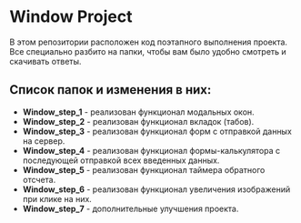 # Window Project

В этом репозитории расположен код поэтапного выполнения проекта. Все специально разбито на папки, чтобы вам было удобно смотреть и скачивать ответы.

## Список папок и изменения в них:

- **Window_step_1** - реализован функционал модальных окон.
- **Window_step_2** - реализован функционал вкладок (табов).
- **Window_step_3** - реализован функционал форм с отправкой данных на сервер.
- **Window_step_4** - реализован функционал формы-калькулятора с последующей отправкой всех введенных данных.
- **Window_step_5** - реализован функционал таймера обратного отсчета.
- **Window_step_6** - реализован функционал увеличения изображений при клике на них.
- **Window_step_7** - дополнительные улучшения проекта.
